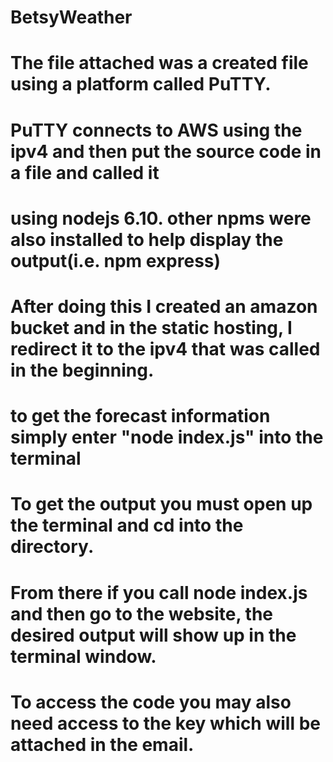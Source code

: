 # BetsyWeather
# The file attached was a created file using a platform called PuTTY.
# PuTTY connects to AWS using the ipv4 and then put the source code in a file and called it
# using nodejs 6.10. other npms were also installed to help display the output(i.e. npm express)
# After doing this I created an amazon bucket and in the static hosting, I redirect it to the ipv4 that was called in the beginning.
# to get the forecast information simply enter "node index.js" into the terminal
# To get the output you must open up the terminal and cd into the directory.
# From there if you call node index.js and then go to the website, the desired output will show up in the terminal window.
# To access the code you may also need access to the key which will be attached in the email.
